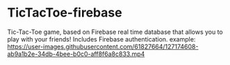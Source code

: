 # TicTacToe-firebase
Tic-Tac-Toe game, based on Firebase real time database that allows you to play with your friends!
Includes Firebase authentication.
example:
https://user-images.githubusercontent.com/61827664/127174608-ab9a1b2e-34db-4bee-b0c0-aff8f6a8c833.mp4


